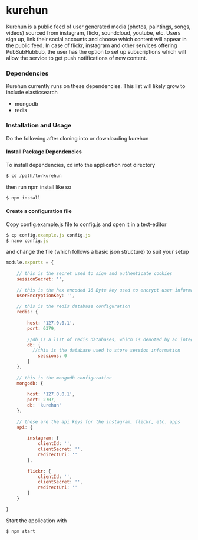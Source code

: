 # kurehun
Kurehun is a public feed of user generated media (photos, paintings, songs, videos) sourced from instagram, flickr, soundcloud, youtube, etc.
Users sign up, link their social accounts and choose which content will appear in the public feed. In case of flickr, instagram and other services offering PubSubHubbub, the user has the option to set up subscriptions which will allow the service to get push notifications of new content.

### Dependencies
Kurehun currently runs on these dependencies. This list will likely grow to include elasticsearch

* mongodb
* redis

### Installation and Usage

Do the following after cloning into or downloading kurehun

#### Install Package Dependencies

To install dependencies, cd into the application root directory

```js
$ cd /path/to/kurehun
```

then run npm install like so

```js
$ npm install
```

#### Create a configuration file

Copy config.example.js file to config.js and open it in a text-editor

```js
$ cp config.example.js config.js
$ nano config.js
```

and change the file (which follows a basic json structure) to suit your setup

```js
module.exports = {
	
	// this is the secret used to sign and authenticate cookies
	sessionSecret: '',
	
	// this is the hex encoded 16 Byte key used to encrypt user information on disk
	userEncryptionKey: '',
	
	// this is the redis database configuration
	redis: {
		
		host: '127.0.0.1',
		port: 6379,
		
		//db is a list of redis databases, which is denoted by an integer value.
		db: {
		  //this is the database used to store session information
			sessions: 0
		}
	},
	
	// this is the mongodb configuration
	mongodb: {
		
		host: '127.0.0.1',
		port: 2707,
		db: 'kurehun'
	},
	
	// these are the api keys for the instagram, flickr, etc. apps
	api: {
		
		instagram: {
			clientId: '',
			clientSecret: '',
			redirectUri: ''
		},
		
		flickr: {
			clientId: '',
			clientSecret: '',
			redirectUri: ''
		}
	}

}
```

Start the application with

```js
$ npm start
```

